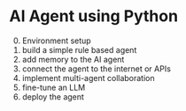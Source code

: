 # AI Agent using Python

0. Environment setup
1. build a simple rule based agent
2. add memory to the AI agent
3. connect the agent to the internet or APIs
4. implement multi-agent collaboration
5. fine-tune an LLM
6. deploy the agent
